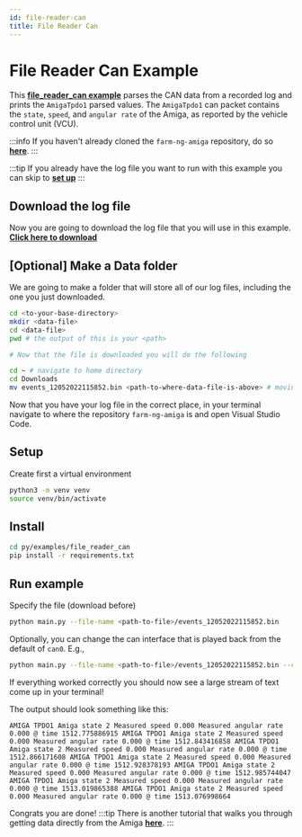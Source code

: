 ```yaml
---
id: file-reader-can
title: File Reader Can
---
```


# File Reader Can Example

This [**file_reader_can example**](https://github.com/farm-ng/farm-ng-amiga/tree/main/py/examples/file_reader_can) parses the CAN data from a recorded log and prints the `AmigaTpdo1` parsed values. The `AmigaTpdo1` can packet contains
the `state`, `speed`, and `angular rate` of the Amiga, as reported by the vehicle control unit (VCU).

:::info
If you haven't already cloned the `farm-ng-amiga` repository, do so [**here**](/docs/brain/brain-install.md#clone-the-repository).
:::

:::tip
If you already have the log file you want to run with this example you can skip to [**set up**](#setup)
:::

## Download the log file

Now you are going to download the log file that you will use in this example.
[**Click here to download**](https://farm-ng-dev-auto-plot-mvp.s3.us-west-2.amazonaws.com/datasets/western-growers-2022-12-05/events_12052022115852.bin)

## [Optional] Make a Data folder

We are going to make a folder that will store all of our log files, including the one you just downloaded.

```bash
cd <to-your-base-directory>
mkdir <data-file>
cd <data-file>
pwd # the output of this is your <path>

# Now that the file is downloaded you will do the following

cd ~ # navigate to home directory
cd Downloads
mv events_12052022115852.bin <path-to-where-data-file-is-above> # moving the data to to data-folder
```

 Now that you have your log file in the correct place, in your terminal navigate to where the repository `farm-ng-amiga` is and open Visual Studio Code.

## Setup

Create first a virtual environment

```bash
python3 -m venv venv
source venv/bin/activate
```

## Install

```bash
cd py/examples/file_reader_can
pip install -r requirements.txt
```

## Run example

Specify the file (download before)

```bash
python main.py --file-name <path-to-file>/events_12052022115852.bin
```

Optionally, you can change the can interface that is played back from the default of `can0`. E.g.,

```bash
python main.py --file-name <path-to-file>/events_12052022115852.bin --can-interface vcan0
```

If everything worked correctly you should now see a large stream of text come up in your terminal!

The output should look something like this:

`AMIGA TPDO1 Amiga state 2 Measured speed 0.000 Measured angular rate 0.000 @ time 1512.775886915
AMIGA TPDO1 Amiga state 2 Measured speed 0.000 Measured angular rate 0.000 @ time 1512.843416858
AMIGA TPDO1 Amiga state 2 Measured speed 0.000 Measured angular rate 0.000 @ time 1512.866171608
AMIGA TPDO1 Amiga state 2 Measured speed 0.000 Measured angular rate 0.000 @ time 1512.928378193
AMIGA TPDO1 Amiga state 2 Measured speed 0.000 Measured angular rate 0.000 @ time 1512.985744047
AMIGA TPDO1 Amiga state 2 Measured speed 0.000 Measured angular rate 0.000 @ time 1513.019865388
AMIGA TPDO1 Amiga state 2 Measured speed 0.000 Measured angular rate 0.000 @ time 1513.076998664`

Congrats you are done!
:::tip
There is another tutorial that walks you through getting data directly from the Amiga [**here**](docs/examples/import_log_file/README.md).
:::
